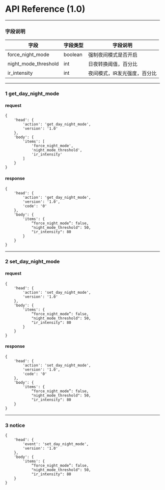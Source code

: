 # API Reference (1.0)
---
	
### 字段说明
字段|字段类型|字段说明
---|---|---
force_night_mode|boolean|强制夜间模式是否开启
night_mode_threshold|int|日夜转换阈值，百分比
ir_intensity|int|夜间模式，IR发光强度，百分比

---
### 1 get_day_night_mode
#### request

	{
		'head': {
			'action': 'get_day_night_mode',
			'version': '1.0'
		},
		'body': {
			'items': [
				'force_night_mode',
				'night_mode_threshold',
				'ir_intensity'
			]
		}
	}

#### response

	{
		'head': {
			'action': 'get_day_night_mode',
			'version': '1.0',
			'code': '0'
		},
		'body': {
			'items': {
				“force_night_mode”: false,
				"night_mode_threshold": 50,
				"ir_intensity": 80
			}
		}
	}

---
### 2 set_day_night_mode
#### request

	{
		'head': {
			'action': 'set_day_night_mode',
			'version': '1.0'
		},
		'body': {
			'items': {
				“force_night_mode”: false,
				"night_mode_threshold": 50,
				"ir_intensity": 80
			}
		}
	}

#### response

	{
		'head': {
			'action': 'set_day_night_mode',
			'version': '1.0',
			'code': '0'
		},
		'body': {
			'items': {
				“force_night_mode”: false,
				"night_mode_threshold": 50,
				"ir_intensity": 80
		}
	}

---
### 3 notice

	{
		'head': {
			'event': 'set_day_night_mode',
			'version': '1.0'
		},
		'body': {
			'items': {
				“force_night_mode”: false,
				"night_mode_threshold": 50,
				"ir_intensity": 80
		}
	}